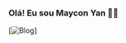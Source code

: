 ### Olá! Eu sou Maycon Yan 👦🏻
[![Blog](https://img.shields.io/badge/Instagram-E4405F?style=for-the-badge&logo=instagram&logoColor=white)]
